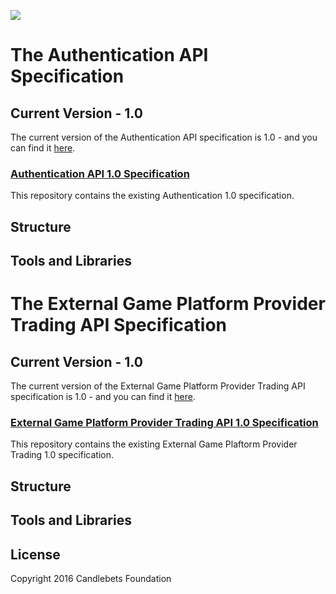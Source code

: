 ![](https://github.com/romanCB/docs/blob/master/images/Powered_by_CandleBets_Logo_Blk.png?v=3&s=200)

# The Authentication API Specification


## Current Version - 1.0

The current version of the Authentication API specification is 1.0 - and you can find it [here](versions/authentication/1.0.md).

### [Authentication API 1.0 Specification](versions/authentication/1.0.md)

This repository contains the existing Authentication 1.0 specification.

## Structure

## Tools and Libraries  


# The External Game Platform Provider Trading API Specification


## Current Version - 1.0

The current version of the External Game Platform Provider Trading API specification is 1.0 - and you can find it [here](versions/trading/1.0.md).

### [External Game Platform Provider Trading API 1.0 Specification](versions/trading/1.0.md)

This repository contains the existing External Game Plaftorm Provider Trading 1.0 specification.

## Structure

## Tools and Libraries


## License

Copyright 2016 Candlebets Foundation
